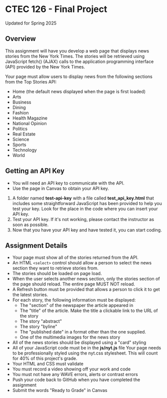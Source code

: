 # CTEC 126 - Final Project

Updated for Spring 2025

## Overview

This assignment will have you develop a web page that displays news stories from the New York Times. The stories will be retrieved using JavaScript fetch() (AJAX) calls to the application programming interface (API) provided by the New York Times.

Your page must allow users to display news from the following sections from the Top Stories API:

- Home (the default news displayed when the page is first loaded)
- Arts
- Business
- Dining
- Fashion
- Health Magazine
- National Opinion
- Politics
- Real Estate
- Science
- Sports
- Technology
- World

## Getting an API Key

- You will need an API key to communicate with the API.
- Use the page in Canvas to obtain your API key.

1. A folder named **test-api-key** with a file called **test_api_key.html** that includes some straightforward JavaScript has been provided to help you test your key. Look for the place in the code where you can insert your API key.
2. Test your API key. If it's not working, please contact the instructor as soon as possible.
3. Now that you have your API key and have tested it, you can start coding.

## Assignment Details

- Your page must show all of the stories returned from the API.
- An HTML ```<select>``` control should allow a person to select the news section they want to retrieve stories from.
- The stories should be loaded on page load.
- When the user selects another news section, only the stories section of the page should reload. The entire page MUST NOT reload.
- A Refresh button must be provided that allows a person to click it to get the latest stories.
- For each story, the following information must be displayed:
  - The "section" of the newspaper the article appeared in
  - The "title" of the article. Make the title a clickable link to the URL of the story
  - The story "abstract"
  - The story "byline"
  - The "published date" in a format other than the one supplied.
  - One of the multimedia images for the news story
- All of the news stories should be displayed using a "card" styling
- All of your JavaScript code must be in the **js/nyt.js** file
Your page needs to be professionally styled using the nyt.css stylesheet. This will count for 40% of this project's grade.
- Your HTML and CSS must validate
- You must record a video showing off your work and code
- You must not have any WAVE errors, alerts or contrast errors
- Push your code back to GitHub when you have completed the assignment
- Submit the words "Ready to Grade" in Canvas
